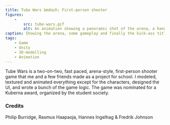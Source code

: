 ```yaml
---
title: Tube Wars &mdash; First-person shooter
figures:
    -
        src: tube-wars.gif
        alt: An animation showing a panoramic shot of the arena, a handful frames of gameplay and the kick-ass, fiery title screen.
caption: Showing the arena, some gameplay and finally the kick-ass title screen.
tags: 
    - Game
    - Unity
    - 3D-modelling
    - Animation
---
```

Tube Wars is a two-on-two, fast paced, arena-style, first-person shooter game that me and a few friends made as a project for school. I modeled, textured and animated everything except for the characters, designed the UI, and wrote a bunch of the game logic. The game was nominated for a Kuberna award, organized by the student society.

### Credits

Philip Burridge, Rasmus Haapaoja, Hannes Ingelhag &amp; Fredrik Johnson
